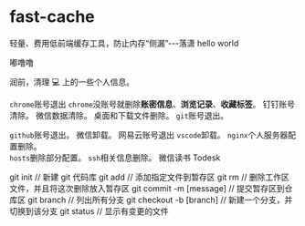 # fast-cache

轻量、费用低前端缓存工具，防止内存“侧漏”---落潇
hello world

嘟噜噜

润前，清理 💻 上的一些个人信息。

 `chrome`账号退出
 `chrome`没账号就删除**账密信息**、**浏览记录**、**收藏标签**。
 钉钉账号清除。
 微信数据清除。
 桌面和下载文件删除。
 `git`账号退出。
<!--
	git config --global user.name ""
	git config --global user.email ""	
 -->
 `github`账号退出。
 微信卸载。
 网易云账号退出
 `vscode`卸载。
 `nginx`个人服务器配置删除。   
 `hosts`删除部分配置。
 `ssh`相关信息删除。
 微信读书
 Todesk

git init // 新建 git 代码库
git add // 添加指定文件到暂存区
git rm // 删除工作区文件，并且将这次删除放入暂存区
git commit -m [message] // 提交暂存区到仓库区
git branch // 列出所有分支
git checkout -b [branch] // 新建一个分支，并切换到该分支
git status // 显示有变更的文件
